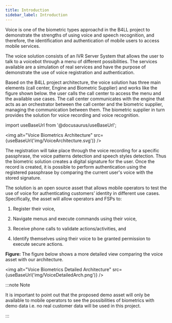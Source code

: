 ```yaml
---
title: Introduction
sidebar_label: Introduction
---
```


Voice is one of the biometric types approachd in the B4LL project to demonstrate
the strengths of using voice and speech recognition, and therefore, the
identification and authentication of mobile users to access mobile services.

The voice solution consists of an IVR Server System that allows the user to talk
to a voicebot through a menu of different possibilities. The services available
are a simulation of real services and have the purpose of demonstrate the use of
voice registration and authentication.

Based on the B4LL project architecture, the voice solution has three main
elements (call center, Engine and Biometric Supplier) and works like the figure
shown below. the user calls the call center to access the menu and the available
use cases. The call center communicates with the engine that acts as an
orchestrator between the call center and the biometric supplier, managing the
communication between them. The biometric supplier in turn provides the solution
for voice recording and voice recognition.

import useBaseUrl from '@docusaurus/useBaseUrl';

<img alt="Voice Biometrics Architecture"
src={useBaseUrl('img/VoiceArchitecture.svg')} />

The registration will take place through the voice recording for a specific
passphrase, the voice patterns detection and speech styles detection. Thus the
biometric solution creates a digital signature for the user. Once the record is
created, it is possible to perform authentication using the registered
passphrase by comparing the current user's voice with the stored signature.

The solution is an open source asset that allows mobile operators to test the
use of voice for authenticating customers’ identity in different use cases.
Specifically, the asset will allow operators and FSPs to:

1. Register their voice,

2. Navigate menus and execute commands using their voice,

3. Receive phone calls to validate actions/activities, and

4. Identify themselves using their voice to be granted permission to execute
   secure actions.

**Figure:** The figure below shows a more detailed view comparing the voice
asset with our architecture.

<img alt="Voice Biometrics Detailed Architecture"
src={useBaseUrl('img/VoiceDetailedArch.png')} />

:::note Note

It is important to point out that the proposed demo asset will only be available
to mobile operators to see the possibilities of biometrics with demo data i.e.
no real customer data will be used in this project.

:::
